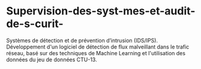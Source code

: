 # Supervision-des-syst-mes-et-audit-de-s-curit-
Systèmes de détection et de prévention d’intrusion (IDS/IPS). Développement d'un logiciel de détection de flux malveillant dans le trafic réseau, basé sur des techniques de Machine Learning et l'utilisation des données du jeu de données CTU-13.
